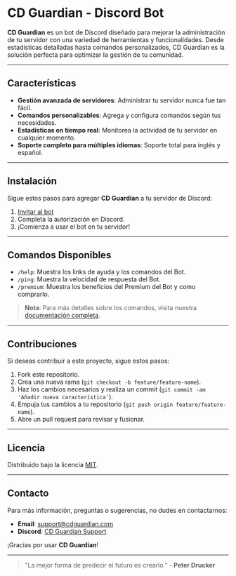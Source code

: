 # CD Guardian - Discord Bot

**CD Guardian** es un bot de Discord diseñado para mejorar la administración de tu servidor con una variedad de herramientas y funcionalidades. Desde estadísticas detalladas hasta comandos personalizados, CD Guardian es la solución perfecta para optimizar la gestión de tu comunidad.

---

## Características

- **Gestión avanzada de servidores**: Administrar tu servidor nunca fue tan fácil.
- **Comandos personalizables**: Agrega y configura comandos según tus necesidades.
- **Estadísticas en tiempo real**: Monitorea la actividad de tu servidor en cualquier momento.
- **Soporte completo para múltiples idiomas**: Soporte total para inglés y español.

---

## Instalación

Sigue estos pasos para agregar **CD Guardian** a tu servidor de Discord:

1. [Invitar al bot](https://discord.com/oauth2/authorize?client_id=CLIENT_ID&scope=bot&permissions=PERMISSION)
2. Completa la autorización en Discord.
3. ¡Comienza a usar el bot en tu servidor!

---

## Comandos Disponibles

- `/help`: Muestra los links de ayuda y los comandos del Bot.
- `/ping`: Muestra la velocidad de respuesta del Bot.
- `/premium`: Muestra los beneficios del Premium del Bot y como comprarlo.

> **Nota**: Para más detalles sobre los comandos, visita nuestra [documentación completa](https://example.com/docs).

---

## Contribuciones

Si deseas contribuir a este proyecto, sigue estos pasos:

1. Fork este repositorio.
2. Crea una nueva rama (`git checkout -b feature/feature-name`).
3. Haz los cambios necesarios y realiza un commit (`git commit -am 'Añadir nueva característica'`).
4. Empuja tus cambios a tu repositorio (`git push origin feature/feature-name`).
5. Abre un pull request para revisar y fusionar.

---

## Licencia

Distribuido bajo la licencia [MIT](LICENSE.md).

---

## Contacto

Para más información, preguntas o sugerencias, no dudes en contactarnos:

- **Email**: support@cdguardian.com
- **Discord**: [CD Guardian Support](https://discord.gg/example)

¡Gracias por usar **CD Guardian**!

---

> "La mejor forma de predecir el futuro es crearlo." - **Peter Drucker**
